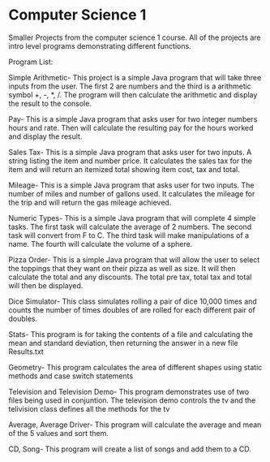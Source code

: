 # Computer Science 1

Smaller Projects from the computer science 1 course.
All of the projects are intro level programs demonstrating different functions.

Program List:

Simple Arithmetic-
This project is a simple Java program that will take three inputs from the user. The first 2 are numbers and the third is a arithmetic symbol +, -, *, /. The program will then calculate the arithmetic and display the result to the console.

Pay-
This is a simple Java program that asks user for two integer numbers hours and rate. Then will calculate the resulting pay for the hours worked and display the result.

Sales Tax-
This is a simple Java program that asks user for two inputs. A string listing the item and number price. It calculates the sales tax for the item and will return an itemized total showing item cost, tax and total.

Mileage-
This is a simple Java program that asks user for two inputs. The number of miles and number of gallons used. It calculates the mileage for the trip and will return the gas mileage achieved.

Numeric Types-
This is a simple Java program that will complete 4 simple tasks. The first task will calculate the average of 2 numbers. The second task will convert from F to C. The third task will make manipulations of a name. The fourth will calculate the volume of a sphere.

Pizza Order-
This is a simple Java program that will allow the user to select the toppings that they want on their pizza as well as size. It will then calculate the total and any discounts. The total pre tax, total tax and total will then be displayed.

Dice Simulator-
This class simulates rolling a pair of dice 10,000 times and counts the number of times doubles of are rolled for each different pair of doubles. 

Stats-
This program is for taking the contents of a file and calculating the mean and standard deviation, then returning the answer in a new file Results.txt

Geometry-
This program calculates the area of different shapes using static methods and case switch statements

Television and Television Demo-
This program demonstrates use of two files being used in conjuntion. The television demo controls the tv and the telivision class defines all the methods for the tv

Average, Average Driver-
This program will calculate the average and mean of the 5 values and sort them.

CD, Song-
This program will create a list of songs and add them to a CD.
